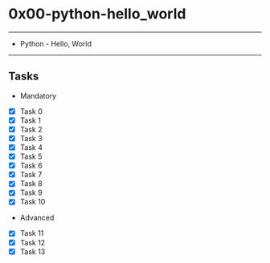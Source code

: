 # 0x00-python-hello_world

---
* Python - Hello, World
---
## Tasks
* Mandatory
- [x] Task 0
- [x] Task 1
- [x] Task 2
- [x] Task 3
- [x] Task 4
- [x] Task 5
- [x] Task 6
- [x] Task 7
- [x] Task 8
- [x] Task 9
- [x] Task 10

* Advanced
- [x] Task 11
- [x] Task 12
- [x] Task 13

